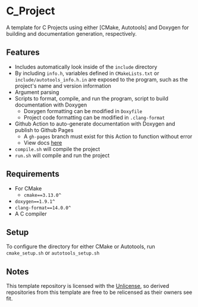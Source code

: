 # C_Project

A template for C Projects using either [CMake, Autotools] and Doxygen for building and documentation generation, respectively. 

## Features

- Includes automatically look inside of the `include` directory
- By including `info.h`, variables defined in `CMakeLists.txt` or `include/autotools_info.h.in` are exposed to the program, such as the project's name and version information
- Argument parsing
- Scripts to format, compile, and run the program, script to build documentation with Doxygen
	- Doxygen formatting can be modified in `Doxyfile`
	- Project code formatting can be modified in `.clang-format`
- Github Action to auto-generate documentation with Doxygen and publish to Github Pages
	- A `gh-pages` branch must exist for this Action to function without error
	- View docs [here](https://charles.systems/C_Project/)
- `compile.sh` will compile the project
- `run.sh` will compile and run the project

## Requirements

- For CMake
	- `cmake==3.13.0^`
- `doxygen==1.9.1^`
- `clang-format==14.0.0^`
- A C compiler

## Setup
To configure the directory for either CMake or Autotools, run `cmake_setup.sh` or `autotools_setup.sh`

## Notes

This template repository is licensed with the [Unlicense](LICENSE), so derived repositories from this template are free to be relicensed as their owners see fit.
